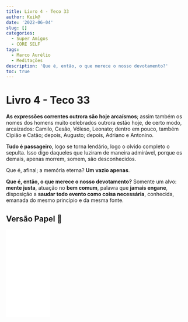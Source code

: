 ```yaml
---
title: Livro 4 - Teco 33
author: Keik@
date: '2022-06-04'
slug: []
categories:
  - Super Amigos
  - CORE SELF
tags:
  - Marco Aurélio
  - Meditações
description: 'Que é, então, o que merece o nosso devotamento?'
toc: true
---
```



# Livro 4 - Teco 33

**As expressões correntes outrora são hoje arcaísmos**; assim também os nomes dos homens muito celebrados outrora estão hoje, de certo modo, arcaizados: Camilo, Cesão, Vóleso, Leonato; dentro em pouco, também Cipião e Catão; depois, Augusto; depois, Adriano e Antonino. 

**Tudo é passageiro**, logo se torna lendário, logo o olvido completo o sepulta. Isso digo daqueles que luziram de maneira admirável, porque os demais, apenas morrem, somem, são desconhecidos. 

Que é, afinal; a memória eterna? **Um vazio apenas**. 

**Que é, então, o que merece o nosso devotamento?** Somente um alvo: **mente justa**, atuação no **bem comum**, palavra que **jamais engane**, disposição a **saudar todo evento como coisa necessária**, conhecida, emanada do mesmo princípio e da mesma fonte.

## Versão Papel :book:
<iframe style="width:120px;height:240px;" marginwidth="0" marginheight="0" scrolling="no" frameborder="0" src="//ws-na.amazon-adsystem.com/widgets/q?ServiceVersion=20070822&OneJS=1&Operation=GetAdHtml&MarketPlace=BR&source=ss&ref=as_ss_li_til&ad_type=product_link&tracking_id=mundodekeika-20&language=pt_BR&marketplace=amazon&region=BR&placement=B092FVY4BB&asins=B092FVY4BB&linkId=37c5ec14221f61f811029aa88b520891&show_border=true&link_opens_in_new_window=true"></iframe>